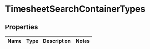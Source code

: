 

# TimesheetSearchContainerTypes


## Properties

| Name | Type | Description | Notes |
|------------ | ------------- | ------------- | -------------|



